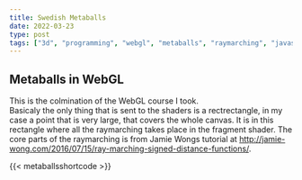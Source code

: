 ```yaml
---
title: Swedish Metaballs 
date: 2022-03-23
type: post
tags: ["3d", "programming", "webgl", "metaballs", "raymarching", "javascript"]
---
```


## Metaballs in WebGL
This is the colmination of the WebGL course I took.  
Basicaly the only thing that is sent to the shaders is a rectrectangle, in my case a point that is very large, that covers the whole canvas.
It is in this rectangle where all the raymarching takes place in the fragment shader.
The core parts of the raymarching is from Jamie Wongs tutorial at http://jamie-wong.com/2016/07/15/ray-marching-signed-distance-functions/.

{{< metaballsshortcode >}}


